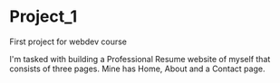# Project_1
First project for webdev course

I'm tasked with building a Professional Resume website of myself that consists of three pages. Mine has Home, About and a Contact page.
